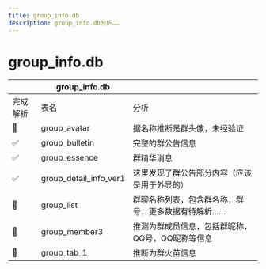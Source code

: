 ```yaml
---
title: group_info.db
description: group_info.db分析……
---
```


# group_info.db
|          | group_info.db          |                                                    |
| -------- | ---------------------- | -------------------------------------------------- |
| 完成解析 | 表名                   | 分析                                               |
| 🤔        | group_avatar           | 据名称推断是群头像，未经验证                       |
| ✅        | group_bulletin         | 完整的群公告信息                                   |
| ✅        | group_essence          | 群精华消息                                         |
| ✅        | group_detail_info_ver1 | 这里发现了群公告部分内容（应该是用于外显的）       |
| 🤔        | group_list             | 群聊名称列表，包含群名称，群号，更多数据有待解析…… |
| 🤔        | group_member3          | 推测为群成员信息，包括群昵称，QQ号，QQ昵称等信息   |
| 🤔        | group_tab_1            | 推断为群火苗信息                                   |

